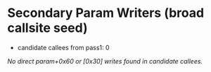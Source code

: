 # Secondary Param Writers (broad callsite seed)

- candidate callees from pass1: 0

_No direct param+0x60 or [0x30] writes found in candidate callees._
